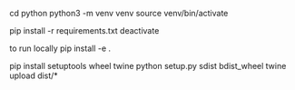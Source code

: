cd python
python3 -m venv venv
source venv/bin/activate

pip install -r requirements.txt
deactivate

to run locally
pip install -e .

pip install setuptools wheel twine
python setup.py sdist bdist_wheel
twine upload dist/*
